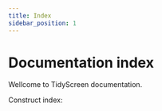 ```yaml
---
title: Index
sidebar_position: 1
---
```


# Documentation index

Wellcome to TidyScreen documentation. 

Construct index: